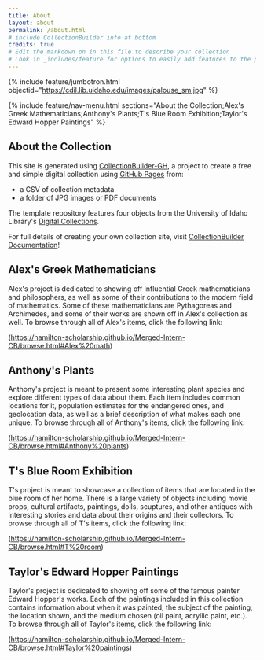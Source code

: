 ```yaml
---
title: About
layout: about
permalink: /about.html
# include CollectionBuilder info at bottom
credits: true
# Edit the markdown on in this file to describe your collection
# Look in _includes/feature for options to easily add features to the page
---
```


{% include feature/jumbotron.html objectid="https://cdil.lib.uidaho.edu/images/palouse_sm.jpg" %}

{% include feature/nav-menu.html sections="About the Collection;Alex's Greek Mathematicians;Anthony's Plants;T's Blue Room Exhibition;Taylor's Edward Hopper Paintings" %}

## About the Collection

This site is generated using [CollectionBuilder-GH](https://collectionbuilding.github.io/gh/), a project to create a free and simple digital collection using [GitHub Pages](https://pages.github.com/) from: 

- a CSV of collection metadata
- a folder of JPG images or PDF documents

The template repository features four objects from the University of Idaho Library's [Digital Collections](https://www.lib.uidaho.edu/digital). 

For full details of creating your own collection site, visit [CollectionBuilder Documentation](https://collectionbuilder.github.io/cb-docs/)!

## Alex's Greek Mathematicians

Alex's project is dedicated to showing off influential Greek mathematicians and philosophers, as well as some of their contributions to the modern field of mathematics. Some of these mathematicians are Pythagoreas and Archimedes, and some of their works are shown off in Alex's collection as well. To browse through all of Alex's items, click the following link:

(https://hamilton-scholarship.github.io/Merged-Intern-CB/browse.html#Alex%20math)

## Anthony's Plants

Anthony's project is meant to present some interesting plant species and explore different types of data about them. Each item includes common locations for it, population estimates for the endangered ones, and geolocation data, as well as a brief description of what makes each one unique. To browse through all of Anthony's items, click the following link:

(https://hamilton-scholarship.github.io/Merged-Intern-CB/browse.html#Anthony%20plants)

## T's Blue Room Exhibition

T's project is meant to showcase a collection of items that are located in the blue room of her home. There is a large variety of objects including movie props, cultural artifacts, paintings, dolls, scuptures, and other antiques with interesting stories and data about their origins and their collectors. To browse through all of T's items, click the following link:

(https://hamilton-scholarship.github.io/Merged-Intern-CB/browse.html#T%20room)

## Taylor's Edward Hopper Paintings

Taylor's project is dedicated to showing off some of the famous painter Edward Hopper's works. Each of the paintings included in this collection contains information about when it was painted, the subject of the painting, the location shown, and the medium chosen (oil paint, acryllic paint, etc.). To browse through all of Taylor's items, click the following link:

(https://hamilton-scholarship.github.io/Merged-Intern-CB/browse.html#Taylor%20paintings)

<!-- IMPORTANT!!! DELETE this comment and the include below when you are finished editing this page for your collection. The include below introduces about page features. They will show up on your collection's about page until you delete it.  -->
<!-- {% include cb/about_the_about.md %} -->

